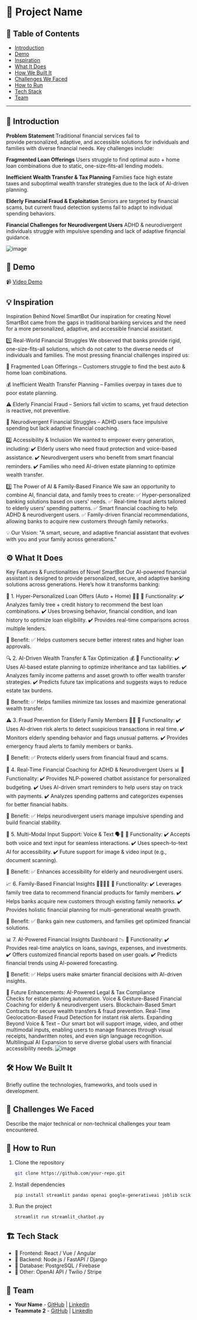 # 🚀 Project Name

## 📌 Table of Contents
- [Introduction](#introduction)
- [Demo](#demo)
- [Inspiration](#inspiration)
- [What It Does](#what-it-does)
- [How We Built It](#how-we-built-it)
- [Challenges We Faced](#challenges-we-faced)
- [How to Run](#how-to-run)
- [Tech Stack](#tech-stack)
- [Team](#team)

---

## 🎯 Introduction
**Problem Statement**:Traditional financial services fail to provide personalized, adaptive, and accessible solutions for individuals and families with diverse financial needs. Key challenges include:

**Fragmented Loan Offerings**
Users struggle to find optimal auto + home loan combinations due to static, one-size-fits-all lending models.

**Inefficient Wealth Transfer & Tax Planning**
Families face high estate taxes and suboptimal wealth transfer strategies due to the lack of AI-driven planning.

**Elderly Financial Fraud & Exploitation**
Seniors are targeted by financial scams, but current fraud detection systems fail to adapt to individual spending behaviors.

**Financial Challenges for Neurodivergent Users**
ADHD & neurodivergent individuals struggle with impulsive spending and lack of adaptive financial guidance.

![image](https://github.com/user-attachments/assets/e68883eb-40db-4e4f-bd8d-c567511cc618)



## 🎥 Demo
📹 [Video Demo](https://youtu.be/-i8bD_Mvxjo) 


## 💡 Inspiration
Inspiration Behind Novel SmartBot
Our inspiration for creating Novel SmartBot came from the gaps in traditional banking services and the need for a more personalized, adaptive, and accessible financial assistant.

1️⃣ Real-World Financial Struggles
We observed that banks provide rigid, one-size-fits-all solutions, which do not cater to the diverse needs of individuals and families. The most pressing financial challenges inspired us:

🚗 Fragmented Loan Offerings – Customers struggle to find the best auto & home loan combinations.

💰 Inefficient Wealth Transfer Planning – Families overpay in taxes due to poor estate planning.

⚠️ Elderly Financial Fraud – Seniors fall victim to scams, yet fraud detection is reactive, not preventive.

🧠 Neurodivergent Financial Struggles – ADHD users face impulsive spending but lack adaptive financial coaching.

2️⃣ Accessibility & Inclusion
We wanted to empower every generation, including:
✔️ Elderly users who need fraud protection and voice-based assistance.
✔️ Neurodivergent users who benefit from smart financial reminders.
✔️ Families who need AI-driven estate planning to optimize wealth transfer.

3️⃣ The Power of AI & Family-Based Finance
We saw an opportunity to combine AI, financial data, and family trees to create:
✅ Hyper-personalized banking solutions based on users' needs.
✅ Real-time fraud alerts tailored to elderly users' spending patterns.
✅ Smart financial coaching to help ADHD & neurodivergent users.
✅ Family-driven financial recommendations, allowing banks to acquire new customers through family networks.

💡 Our Vision:
"A smart, secure, and adaptive financial assistant that evolves with you and your family across generations."

## ⚙️ What It Does
Key Features & Functionalities of Novel SmartBot
Our AI-powered financial assistant is designed to provide personalized, secure, and adaptive banking solutions across generations. Here’s how it transforms banking:

🌟 1. Hyper-Personalized Loan Offers (Auto + Home) 🚗🏡
🔹 Functionality:
✔️ Analyzes family tree + credit history to recommend the best loan combinations.
✔️ Uses browsing behavior, financial condition, and loan history to optimize loan eligibility.
✔️ Provides real-time comparisons across multiple lenders.

🔹 Benefit:
✅ Helps customers secure better interest rates and higher loan approvals.

🔍 2. AI-Driven Wealth Transfer & Tax Optimization 💰
🔹 Functionality:
✔️ Uses AI-based estate planning to optimize inheritance and tax liabilities.
✔️ Analyzes family income patterns and asset growth to offer wealth transfer strategies.
✔️ Predicts future tax implications and suggests ways to reduce estate tax burdens.

🔹 Benefit:
✅ Helps families minimize tax losses and maximize generational wealth transfer.

⚠️ 3. Fraud Prevention for Elderly Family Members 👵🔐
🔹 Functionality:
✔️ Uses AI-driven risk alerts to detect suspicious transactions in real time.
✔️ Monitors elderly spending behavior and flags unusual patterns.
✔️ Provides emergency fraud alerts to family members or banks.

🔹 Benefit:
✅ Protects elderly users from financial fraud and scams.

🧠 4. Real-Time Financial Coaching for ADHD & Neurodivergent Users 📊
🔹 Functionality:
✔️ Provides NLP-powered chatbot assistance for personalized budgeting.
✔️ Uses AI-driven smart reminders to help users stay on track with payments.
✔️ Analyzes spending patterns and categorizes expenses for better financial habits.

🔹 Benefit:
✅ Helps neurodivergent users manage impulsive spending and build financial stability.

🎤 5. Multi-Modal Input Support: Voice & Text 🗣️💬
🔹 Functionality:
✔️ Accepts both voice and text input for seamless interactions.
✔️ Uses speech-to-text AI for accessibility.
✔️ Future support for image & video input (e.g., document scanning).

🔹 Benefit:
✅ Enhances accessibility for elderly and neurodivergent users.

📈 6. Family-Based Financial Insights 👨‍👩‍👧‍👦
🔹 Functionality:
✔️ Leverages family tree data to recommend financial products for family members.
✔️ Helps banks acquire new customers through existing family networks.
✔️ Provides holistic financial planning for multi-generational wealth growth.

🔹 Benefit:
✅ Banks gain new customers, and families get optimized financial solutions.

📊 7. AI-Powered Financial Insights Dashboard 📉
🔹 Functionality:
✔️ Provides real-time analytics on loans, savings, expenses, and investments.
✔️ Offers customized financial reports based on user goals.
✔️ Predicts financial trends using AI-powered forecasting.

🔹 Benefit:
✅ Helps users make smarter financial decisions with AI-driven insights.

🔹 Future Enhancements:
AI-Powered Legal & Tax Compliance Checks for estate planning automation.
Voice & Gesture-Based Financial Coaching for elderly & neurodivergent users.
Blockchain-Based Smart Contracts for secure wealth transfers & fraud prevention.
Real-Time Geolocation-Based Fraud Detection for instant risk alerts.
Expanding Beyond Voice & Text – Our smart bot will support image, video, and other multimodal inputs, enabling users to manage finances through visual receipts, handwritten notes, and even sign language recognition.
Multilingual AI Expansion to serve diverse global users with financial accessibility needs.
![image](https://github.com/user-attachments/assets/c6fd21bb-0c3e-4cb3-89a7-19e335baa78e)


## 🛠️ How We Built It
Briefly outline the technologies, frameworks, and tools used in development.

## 🚧 Challenges We Faced
Describe the major technical or non-technical challenges your team encountered.

## 🏃 How to Run
1. Clone the repository  
   ```sh
   git clone https://github.com/your-repo.git
   ```
2. Install dependencies  
   ```sh
   pip install streamlit pandas openai google-generativeai joblib scikit-learn xgboost numpy speechrecognition pyaudio

   ```
3. Run the project  
   ```sh
   streamlit run streamlit_chatbot.py
   ```

## 🏗️ Tech Stack
- 🔹 Frontend: React / Vue / Angular
- 🔹 Backend: Node.js / FastAPI / Django
- 🔹 Database: PostgreSQL / Firebase
- 🔹 Other: OpenAI API / Twilio / Stripe

## 👥 Team
- **Your Name** - [GitHub](#) | [LinkedIn](#)
- **Teammate 2** - [GitHub](#) | [LinkedIn](#)
